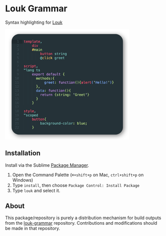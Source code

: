 # Louk Grammar
Syntax highlighting for [Louk](https://www.louk-lang.org)

<img width="400" src="assets/preview.png" alt="Syntax highlighting example" />

## Installation
Install via the Sublime [Package Manager](https://sublime.wbond.net/installation).
1. Open the Command Palette (`⌘+shift+p` on Mac, `ctrl+shift+p` on Windows)
2. Type `install`, then choose `Package Control: Install Package`
3. Type `louk` and select it.

## About
This package/repository is purely a distribution mechanism for build outputs from the [louk-grammar](https://github.com/agorischek/louk-grammar) repository. Contributions and modifications should be made in that repository.

